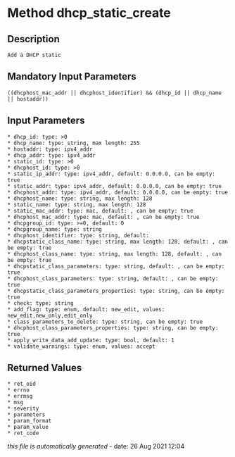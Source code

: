 # Method dhcp_static_create

## Description
	Add a DHCP static

## Mandatory Input Parameters
	((dhcphost_mac_addr || dhcphost_identifier) && (dhcp_id || dhcp_name || hostaddr))

## Input Parameters
	* dhcp_id: type: >0
	* dhcp_name: type: string, max length: 255
	* hostaddr: type: ipv4_addr
	* dhcp_addr: type: ipv4_addr
	* static_id: type: >0
	* dhcphost_id: type: >0
	* static_ip_addr: type: ipv4_addr, default: 0.0.0.0, can be empty: true
	* static_addr: type: ipv4_addr, default: 0.0.0.0, can be empty: true
	* dhcphost_addr: type: ipv4_addr, default: 0.0.0.0, can be empty: true
	* dhcphost_name: type: string, max length: 128
	* static_name: type: string, max length: 128
	* static_mac_addr: type: mac, default: , can be empty: true
	* dhcphost_mac_addr: type: mac, default: , can be empty: true
	* dhcpgroup_id: type: >=0, default: 0
	* dhcpgroup_name: type: string
	* dhcphost_identifier: type: string, default: 
	* dhcpstatic_class_name: type: string, max length: 128, default: , can be empty: true
	* dhcphost_class_name: type: string, max length: 128, default: , can be empty: true
	* dhcpstatic_class_parameters: type: string, default: , can be empty: true
	* dhcphost_class_parameters: type: string, default: , can be empty: true
	* dhcpstatic_class_parameters_properties: type: string, can be empty: true
	* check: type: string
	* add_flag: type: enum, default: new_edit, values: new_edit,new_only,edit_only
	* class_parameters_to_delete: type: string, can be empty: true
	* dhcphost_class_parameters_properties: type: string, can be empty: true
	* apply_write_data_add_update: type: bool, default: 1
	* validate_warnings: type: enum, values: accept

## Returned Values
	* ret_oid
	* errno
	* errmsg
	* msg
	* severity
	* parameters
	* param_format
	* param_value
	* ret_code


*this file is automatically generated* - date: 26 Aug 2021 12:04